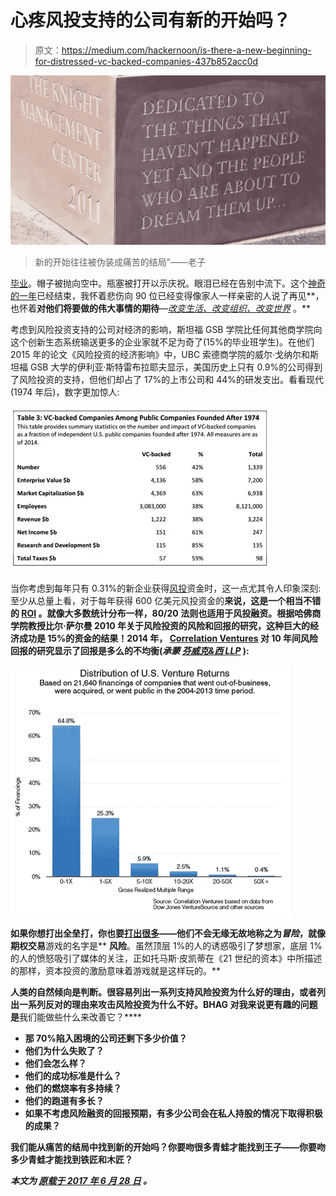 # 心疼风投支持的公司有新的开始吗？

> 原文：<https://medium.com/hackernoon/is-there-a-new-beginning-for-distressed-vc-backed-companies-437b852acc0d>

![](img/977775a80a85299472d7edb177a1a941.png)

> 新的开始往往被伪装成痛苦的结局”——老子

[毕业](https://www.youtube.com/watch?v=BP2ItX1XxOM)。帽子被抛向空中。瓶塞被打开以示庆祝。眼泪已经在告别中流下。这个[神奇的一年](https://www.gsb.stanford.edu/programs/msx)已经结束，我怀着悲伤向 90 位已经变得像家人一样亲密的人说了再见**，也怀着**对他们将要做的伟大事情的期待**—[*改变生活、改变组织、改变世界*](https://www.gsb.stanford.edu/stanford-gsb-experience/impact) 。**

考虑到风险投资支持的公司对经济的影响，斯坦福 GSB 学院比任何其他商学院向这个创新生态系统输送更多的企业家就不足为奇了(15%的毕业班学生)。在他们 2015 年的论文《风险投资的经济影响》中，UBC 索德商学院的威尔·戈纳尔和斯坦福 GSB 大学的伊利亚·斯特雷布拉耶夫显示，美国历史上只有 0.9%的公司得到了风险投资的支持，但他们却占了 17%的上市公司和 44%的研发支出。看看现代(1974 年后)，数字更加惊人:

![](img/d8e3475062ac1c28ad9fb5a2983821cc.png)

当你考虑到每年只有 0.31%的新企业获得[风投](https://hackernoon.com/tagged/venture)资金时，这一点尤其令人印象深刻:至少从总量上看，对于每年获得 600 亿美元风投资金的[](http://nvca.org/pressreleases/58-8-billion-in-venture-capital-invested-across-u-s-in-2015-according-to-the-moneytree-report-2/)**来说，这是一个相当不错的 [ROI](https://hackernoon.com/tagged/roi) 。就像大多数统计分布一样，80/20 法则也适用于风投融资。根据哈佛商学院教授比尔·萨尔曼 2010 年关于风险投资的风险和回报的研究，这种巨大的经济成功是 15%的资金的结果！2014 年， [Correlation Ventures](http://correlationvc.com/) 对 10 年间风险回报的研究显示了回报是多么的不均衡(*承蒙* [*芬威克&西 LLP*](https://www.fenwick.com/publications/pages/silicon-valley-venture-survey-third-quarter-2014.aspx) ):**

**![](img/2caddb1f45ad01a2b169c192a74b83a2.png)**

**如果你想打出全垒打，你也要[打出很多](https://www.forbes.com/sites/robasghar/2014/06/17/permission-to-fail-leadership-lessons-from-babe-ruths-bat/#5f7a40544b26)——他们不会无缘无故地称之为*冒险*，就像期权交易**游戏的名字是** **风险**。虽然顶层 1%的人的诱惑吸引了梦想家，底层 1%的人的愤怒吸引了媒体的关注，正如托马斯·皮凯蒂在《21 世纪的资本》中所描述的那样，资本投资的激励意味着游戏就是这样玩的。**

**人类的自然倾向是判断。很容易列出一系列支持风险投资为什么好的理由，或者列出一系列反对的理由来攻击风险投资为什么不好。BHAG 对我来说更有趣的问题是**我们能做些什么来改善它？****

*   **那 70%陷入困境的公司还剩下多少价值？**
*   **他们为什么失败了？**
*   **他们会怎么样？**
*   **他们的成功标准是什么？**
*   **他们的燃烧率有多持续？**
*   **他们的跑道有多长？**
*   **如果不考虑风险融资的回报预期，有多少公司会在私人持股的情况下取得积极的成果？**

**我们能从痛苦的结局中找到新的开始吗？你要吻很多青蛙才能找到王子——你要吻多少青蛙才能找到铁匠和木匠？**

***本文为* [*原载于 2017 年 6 月 28 日*](https://www.linkedin.com/pulse/new-beginning-distressed-vc-backed-companies-jonathan-lu) *。***